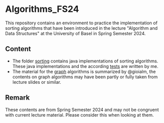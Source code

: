 # Algorithms_FS24
This repository contains an environment to practice the implementation of sorting algorithms that have been introduced in the lecture "Algorithm and Data Structures" at the University of Basel in Spring Semester 2024. 

## Content
- The folder [sorting](sorting/) contains java implementations of sorting algorithms. These java implementations and the according [tests](sorting/src/test/java/SortingTest.java) are written by me.
- The material for the [graph](graph/) algorithms is summarized by @gioialm, the contents on graph algorithms may have been partly or fully taken from lecture slides or similar.

## Remark
These contents are from Spring Semester 2024 and may not be congruent with current lecture material. Please consider this when looking at them.

